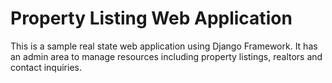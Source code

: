 # Property Listing Web Application

This is a sample real state web application using Django Framework. 
It has an admin area to manage resources including property listings, realtors and contact inquiries.
